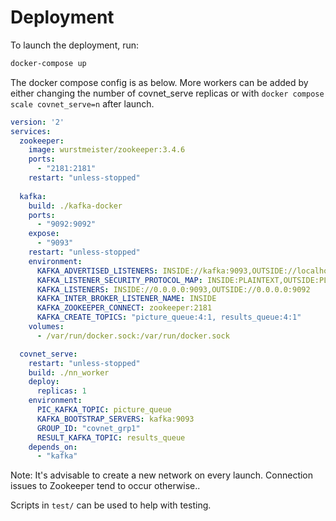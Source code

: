 # Deployment

To launch the deployment, run:

```bash
docker-compose up
```

The docker compose config is as below. More workers can be added by either changing the number of covnet_serve replicas or with `docker compose scale covnet_serve=n` after launch.

```yaml
version: '2'
services:
  zookeeper:
    image: wurstmeister/zookeeper:3.4.6
    ports:
      - "2181:2181"
    restart: "unless-stopped"
  
  kafka:
    build: ./kafka-docker
    ports:
      - "9092:9092"
    expose:
      - "9093"
    restart: "unless-stopped"
    environment:
      KAFKA_ADVERTISED_LISTENERS: INSIDE://kafka:9093,OUTSIDE://localhost:9092
      KAFKA_LISTENER_SECURITY_PROTOCOL_MAP: INSIDE:PLAINTEXT,OUTSIDE:PLAINTEXT
      KAFKA_LISTENERS: INSIDE://0.0.0.0:9093,OUTSIDE://0.0.0.0:9092
      KAFKA_INTER_BROKER_LISTENER_NAME: INSIDE
      KAFKA_ZOOKEEPER_CONNECT: zookeeper:2181
      KAFKA_CREATE_TOPICS: "picture_queue:4:1, results_queue:4:1"
    volumes: 
      - /var/run/docker.sock:/var/run/docker.sock

  covnet_serve:
    restart: "unless-stopped"
    build: ./nn_worker
    deploy:
      replicas: 1
    environment:
      PIC_KAFKA_TOPIC: picture_queue
      KAFKA_BOOTSTRAP_SERVERS: kafka:9093
      GROUP_ID: "covnet_grp1" 
      RESULT_KAFKA_TOPIC: results_queue
    depends_on: 
      - "kafka"
```



Note: It's advisable to create a new network on every launch. Connection issues to Zookeeper tend to occur otherwise..



Scripts in `test/` can be used to help with testing.

